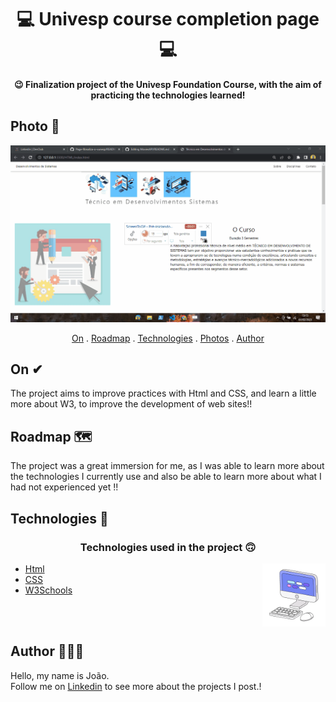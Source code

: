 <h1 align="center">
   💻 Univesp course completion page 💻
</h1>

<h4 align="center">
  😉 Finalization project of the Univesp Foundation Course, with the aim of practicing the technologies learned!
</h4>

## Photo 🎴
   <div align='center'>
   <img src="./img/cps.gif"  >
   </div>
   
<p align="center">   
   <a href="#On">On</a> .
   <a href="#Roadmap">Roadmap</a> .
   <a href="#Technologies">Technologies</a> .
   <a href="#Photo">Photos</a> . 
   <a href="#Author">Author</a> 
   
 </p>


   
 ## On ✔
     
     
   <p> The project aims to improve practices with Html and CSS, and learn a little more about W3, to improve the development of web sites!! </p>
   
   
   
 ## Roadmap 🗺
   
   <p>The project was a great immersion for me, as I was able to learn more about the technologies I currently use and also be able to learn more about what 
   I had not experienced yet !!</p>
   
   
 ## Technologies 🚀
   
   <h3 align="center"> Technologies used in the project 🙃 </h3>
   
   <img src='computer1.gif' alt='gif-de-computador' align='right' width='20%'/>

- [Html](https://developer.mozilla.org/pt-BR/docs/Web/HTML/Element/html/)  
- [CSS](https://developer.mozilla.org/pt-BR/docs/Web/CSS)  
- [W3Schools](https://www.w3schools.com/)  

<br>
<br>
   
## Author 🙋🏾‍♂️
   <p> Hello, my name is João. <br> Follow me on <a href="https://www.linkedin.com/in/joaosoaressilva/" target="_blank">Linkedin</a> to see more about the projects I post.!</p>
